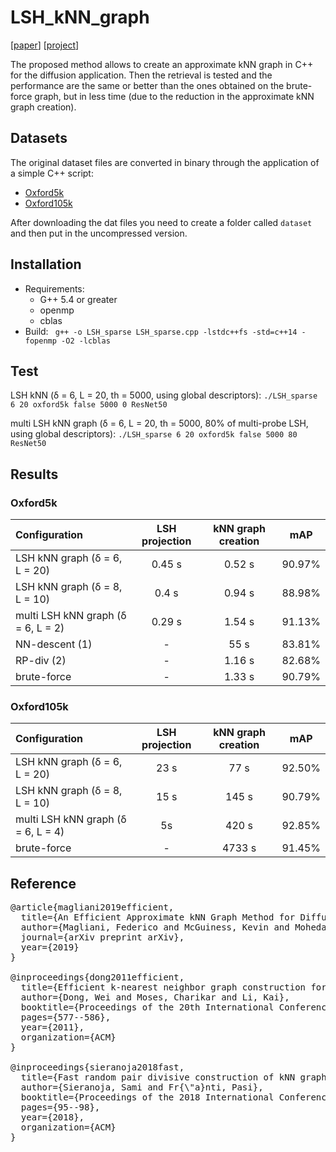 # LSH_kNN_graph
[[paper](https://arxiv.org/)] [[project](http://implab.ce.unipr.it/?page_id=)] 

The proposed method allows to create an approximate kNN graph in C++ for the diffusion application.
Then the retrieval is tested and the performance are the same or better than the ones obtained on the brute-force graph, but in less time (due to the reduction in the approximate kNN graph creation).


## Datasets
The original dataset files are converted in binary through the application of a simple C++ script:
- [Oxford5k](https://drive.google.com/)
- [Oxford105k](https://drive.google.com/) 

After downloading the dat files you need to create a folder called `dataset ` and then put in the uncompressed version.

## Installation
* Requirements:
  * G++ 5.4 or greater
  * openmp
  * cblas  
* Build:
` g++ -o LSH_sparse LSH_sparse.cpp -lstdc++fs -std=c++14 -fopenmp -O2 -lcblas`

## Test

LSH kNN (δ = 6, L = 20, th = 5000, using global descriptors):
`./LSH_sparse 6 20 oxford5k false 5000 0 ResNet50`

multi LSH kNN graph (δ = 6, L = 20, th = 5000, 80% of multi-probe LSH, using global descriptors):
`./LSH_sparse 6 20 oxford5k false 5000 80 ResNet50`


## Results

### Oxford5k
 
| Configuration        | LSH projection           | kNN graph creation | mAP |
| :------------- |:-------------:| :-----:| :---:|
| LSH kNN graph (δ = 6, L = 20) | 0.45 s   | 0.52 s | 90.97% |
| LSH kNN graph (δ = 8, L = 10) | 0.4 s   | 0.94 s | 88.98% | 
| multi LSH kNN graph (δ = 6, L = 2) | 0.29 s   | 1.54 s   | 91.13%   | 
| NN-descent (1) | -   | 55 s   | 83.81%   | 
| RP-div (2) | -   | 1.16 s   | 82.68%   | 
| brute-force | -   | 1.33 s   | 90.79%   | 


### Oxford105k

| Configuration        | LSH projection           | kNN graph creation | mAP |
| :------------- |:-------------:| :-----:| :---:|
| LSH kNN graph (δ = 6, L = 20) | 23 s   | 77 s | 92.50% |
| LSH kNN graph (δ = 8, L = 10) | 15 s   | 145 s | 90.79% | 
| multi LSH kNN graph (δ = 6, L = 4) | 5s   | 420 s   | 92.85%   | 
| brute-force | -   | 4733 s   | 91.45%   | 



## Reference

<pre>@article{magliani2019efficient,
  title={An Efficient Approximate kNN Graph Method for Diffusion on Image Retrieval},
  author={Magliani, Federico and McGuiness, Kevin and Mohedano, Eva and Prati, Andrea},
  journal={arXiv preprint arXiv},
  year={2019}
}

@inproceedings{dong2011efficient,
  title={Efficient k-nearest neighbor graph construction for generic similarity measures},
  author={Dong, Wei and Moses, Charikar and Li, Kai},
  booktitle={Proceedings of the 20th International Conference on World Wide Web},
  pages={577--586},
  year={2011},
  organization={ACM}
}

@inproceedings{sieranoja2018fast,
  title={Fast random pair divisive construction of kNN graph using generic distance measures},
  author={Sieranoja, Sami and Fr{\"a}nti, Pasi},
  booktitle={Proceedings of the 2018 International Conference on Big Data and Computing},
  pages={95--98},
  year={2018},
  organization={ACM}
}

</pre>

